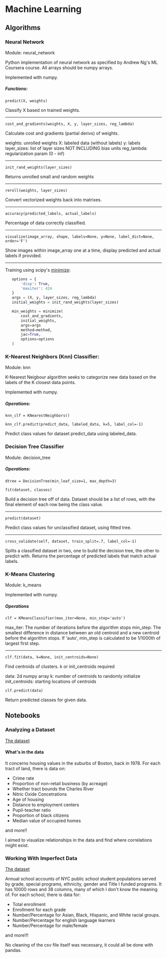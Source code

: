 # Machine Learning

## Algorithms

### Neural Network

Module: neural_network

Python implementation of neural network as specified by Andrew Ng's ML Coursera course.
All arrays should be numpy arrays.

Implemented with numpy.

##### Functions:

`predict(X, weights)`

Classify X based on trained weights.
***
`cost_and_gradients(weights, X, y, layer_sizes, reg_lambda)`

Calculate cost and gradients (partial derivs) of weights.

weights: unrolled weights
X: labeled data (without labels)
y: labels
layer_sizes: list of layer sizes NOT INCLUDING bias units
reg_lambda: regularization param (0 - inf)
***
`init_rand_weights(layer_sizes)`

Returns unrolled small and random weights
***
`reroll(weights, layer_sizes)`

Convert vectorized weights back into matrixes.
***
`accuracy(predicted_labels, actual_labels)`

Percentage of data correctly classified.
***
`visualize(image_array, shape, labels=None, y=None, label_dict=None, order='F')`

Show images within image_array one at a time, display predicted and actual labels
if provided.
***

Training using scipy's [minimize](https://docs.scipy.org/doc/scipy/reference/generated/scipy.optimize.minimize.html):

 ```python
    options = {
        'disp': True,
        'maxiter': 424
    }
    args = (X, y, layer_sizes, reg_lambda)
    initial_weights = init_rand_weights(layer_sizes)

    min_weights = minimize(
        cost_and_gradients,
        initial_weights,
        args=args
        method=method,
        jac=True,
        options=options
    )
```

### K-Nearest Neighbors (Knn) Classifier:

Module: knn

K-Nearest Neigbour algorithm seeks to categorize new data based on the labels of the K closest data points.

Implemented with numpy.

##### Operations:

`knn_clf = KNearestNeighbors()`

`knn_clf.predict(predict_data, labeled_data, k=5, label_col=-1)`

Predict class values for dataset predict_data using labeled_data.

### Decision Tree Classifier

Module: decision_tree

##### Operations:
    
`dtree = DecisionTree(min_leaf_size=1, max_depth=3)`

`fit(dataset, classes)`

Build a decision tree off of data. Dataset should be a list of rows, with the final element of each row being the class value.
***

`predict(dataset)`

Predict class values for unclassified dataset, using fitted tree.
***

`cross_validate(self, dataset, train_split=.7, label_col=-1)`

Splits a classified dataset in two, one to build the decision tree, the other to predict with. Returns the percentage of predicted labels that match actual labels.


### K-Means Clustering

Module: k_means

Implemented with numpy.

##### Operations

`clf = KMeansClassifier(max_iter=None, min_step='auto')`

max_iter: The number of iterations before the algorithm stops
min_step: The smallest difference in distance between an old centroid
          and a new centroid before the algorithm stops. If 'auto',
          min_step is calculated to be 1/1000th of largest first step.

***

`clf.fit(data, k=None, init_centroids=None)`

Find centroids of clusters.
k or init_centroids required

data: 2d numpy array
k: number of centroids to randomly initialize
init_centroids: starting locations of centroids

`clf.predict(data)`

Return predicted classes for given data.

## Notebooks

### Analyzing a Dataset

[The dataset](https://archive.ics.uci.edu/ml/datasets/Housing)

#### What's in the data

It concerns housing values in the suburbs of Boston, back in 1978.
For each tract of land, there is data on:

* Crime rate
* Proportion of non-retail business (by acreage)
* Whether tract bounds the Charles River
* Nitric Oxide Concetrations
* Age of housing
* Distance to employment centers
* Pupil-teacher ratio
* Proportion of black citizens
* Median value of occupied homes

and more!!

I aimed to visualize relationships in the data and find where correlations might exist.

### Working With Imperfect Data

[The dataset](https://data.cityofnewyork.us/Education/School-Demographics-and-Accountability-Snapshot-20/ihfw-zy9j)

Annual school accounts of NYC public school student populations served by grade, special programs, ethnicity, gender and Title I funded programs. It has 10000 rows and 38 columns, many of which I don't know the meaning of. For each school, there is data for:

* Total enrollment
* Enrollment for each grade
* Number/Percentage for Asian, Black, Hispanic, and White racial groups.
* Number/Percentage for english language learners
* Number/Percentage for male/female

and more!!!

No cleaning of the csv file itself was necessary, it could all be done with pandas.
